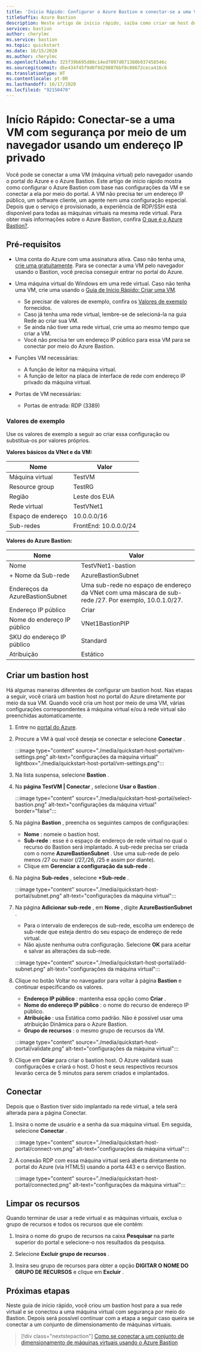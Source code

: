 ```yaml
---
title: 'Início Rápido: Configurar o Azure Bastion e conectar-se a uma VM por meio de um endereço IP privado e um navegador'
titleSuffix: Azure Bastion
description: Neste artigo de início rápido, saiba como criar um host do Azure Bastion por meio de uma máquina virtual e se conectar à VM com segurança pelo navegador usando um endereço IP privado.
services: bastion
author: cherylmc
ms.service: bastion
ms.topic: quickstart
ms.date: 10/15/2020
ms.author: cherylmc
ms.openlocfilehash: 325f39b695d80c14ed7097d071380b937458546c
ms.sourcegitcommit: dbe434f45f9d0f9d298076bf8c08672ceca416c6
ms.translationtype: HT
ms.contentlocale: pt-BR
ms.lasthandoff: 10/17/2020
ms.locfileid: "92150470"
---
```

# <a name="quickstart-connect-to-a-vm-securely-through-a-browser-via-private-ip-address"></a>Início Rápido: Conectar-se a uma VM com segurança por meio de um navegador usando um endereço IP privado

Você pode se conectar a uma VM (máquina virtual) pelo navegador usando o portal do Azure e o Azure Bastion. Este artigo de início rápido mostra como configurar o Azure Bastion com base nas configurações da VM e se conectar a ela por meio do portal. A VM não precisa ter um endereço IP público, um software cliente, um agente nem uma configuração especial. Depois que o serviço é provisionado, a experiência de RDP/SSH está disponível para todas as máquinas virtuais na mesma rede virtual. Para obter mais informações sobre o Azure Bastion, confira [O que é o Azure Bastion?](bastion-overview.md).

## <a name="prerequisites"></a><a name="prereq"></a>Pré-requisitos

* Uma conta do Azure com uma assinatura ativa. Caso não tenha uma, [crie uma gratuitamente](https://azure.microsoft.com/free/?ref=microsoft.com&utm_source=microsoft.com&utm_medium=docs&utm_campaign=visualstudio). Para se conectar a uma VM pelo navegador usando o Bastion, você precisa conseguir entrar no portal do Azure.

* Uma máquina virtual do Windows em uma rede virtual. Caso não tenha uma VM, crie uma usando o [Guia de Início Rápido: Criar uma VM](../virtual-machines/windows/quick-create-portal.md).

  * Se precisar de valores de exemplo, confira os [Valores de exemplo](#values) fornecidos.
  * Caso já tenha uma rede virtual, lembre-se de selecioná-la na guia Rede ao criar sua VM.
  * Se ainda não tiver uma rede virtual, crie uma ao mesmo tempo que criar a VM.
  * Você não precisa ter um endereço IP público para essa VM para se conectar por meio do Azure Bastion.

* Funções VM necessárias:
  * A função de leitor na máquina virtual.
  * A função de leitor na placa de interface de rede com endereço IP privado da máquina virtual.
  
* Portas de VM necessárias:
  * Portas de entrada: RDP (3389)

### <a name="example-values"></a><a name="values"></a>Valores de exemplo

Use os valores de exemplo a seguir ao criar essa configuração ou substitua-os por valores próprios.

**Valores básicos da VNet e da VM:**

|**Nome** | **Valor** |
| --- | --- |
| Máquina virtual| TestVM |
| Resource group | TestRG |
| Região | Leste dos EUA |
| Rede virtual | TestVNet1 |
| Espaço de endereço | 10.0.0.0/16 |
| Sub-redes | FrontEnd: 10.0.0.0/24 |

**Valores do Azure Bastion:**

|**Nome** | **Valor** |
| --- | --- |
| Nome | TestVNet1-bastion |
| + Nome da Sub-rede | AzureBastionSubnet |
| Endereços da AzureBastionSubnet | Uma sub-rede no espaço de endereço da VNet com uma máscara de sub-rede /27. Por exemplo, 10.0.1.0/27.  |
| Endereço IP público |  Criar |
| Nome do endereço IP público | VNet1BastionPIP  |
| SKU do endereço IP público |  Standard  |
| Atribuição  | Estático |

## <a name="create-a-bastion-host"></a><a name="createvmset"></a>Criar um bastion host

Há algumas maneiras diferentes de configurar um bastion host. Nas etapas a seguir, você criará um bastion host no portal do Azure diretamente por meio da sua VM. Quando você cria um host por meio de uma VM, várias configurações correspondentes à máquina virtual e/ou à rede virtual são preenchidas automaticamente.

1. Entre no [portal do Azure](https://portal.azure.com).
1. Procure a VM à qual você deseja se conectar e selecione **Conectar** .

   :::image type="content" source="./media/quickstart-host-portal/vm-settings.png" alt-text="configurações da máquina virtual" lightbox="./media/quickstart-host-portal/vm-settings.png":::
1. Na lista suspensa, selecione **Bastion** .
1. Na **página TestVM | Conectar** , selecione **Usar o Bastion** .

   :::image type="content" source="./media/quickstart-host-portal/select-bastion.png" alt-text="configurações da máquina virtual" border="false":::

1. Na página **Bastion** , preencha os seguintes campos de configurações:

   * **Nome** : nomeie o bastion host.
   * **Sub-rede** : esse é o espaço de endereço de rede virtual no qual o recurso do Bastion será implantado. A sub-rede precisa ser criada com o nome **AzureBastionSubnet** . Use uma sub-rede de pelo menos /27 ou maior (/27,/26, /25 e assim por diante).
   * Clique em **Gerenciar a configuração da sub-rede** .
1. Na página **Sub-redes** , selecione **+Sub-rede** .

   :::image type="content" source="./media/quickstart-host-portal/subnet.png" alt-text="configurações da máquina virtual":::
    
1. Na página **Adicionar sub-rede** , em **Nome** , digite **AzureBastionSubnet** .
   * Para o intervalo de endereços de sub-rede, escolha um endereço de sub-rede que esteja dentro do seu espaço de endereço de rede virtual.
   * Não ajuste nenhuma outra configuração. Selecione **OK** para aceitar e salvar as alterações da sub-rede.

   :::image type="content" source="./media/quickstart-host-portal/add-subnet.png" alt-text="configurações da máquina virtual":::
1. Clique no botão Voltar no navegador para voltar à página **Bastion** e continuar especificando os valores.
   * **Endereço IP público** : mantenha essa opção como **Criar** .
   * **Nome do endereço IP público** : o nome do recurso de endereço IP público.
   * **Atribuição** : usa Estática como padrão. Não é possível usar uma atribuição Dinâmica para o Azure Bastion.
   * **Grupo de recursos** : o mesmo grupo de recursos da VM.

   :::image type="content" source="./media/quickstart-host-portal/validate.png" alt-text="configurações da máquina virtual":::
1. Clique em **Criar** para criar o bastion host. O Azure validará suas configurações e criará o host. O host e seus respectivos recursos levarão cerca de 5 minutos para serem criados e implantados.

## <a name="connect"></a><a name="connect"></a>Conectar

Depois que o Bastion tiver sido implantado na rede virtual, a tela será alterada para a página Conectar.

1. Insira o nome de usuário e a senha da sua máquina virtual. Em seguida, selecione **Conectar** .

   :::image type="content" source="./media/quickstart-host-portal/connect-vm.png" alt-text="configurações da máquina virtual":::
1. A conexão RDP com essa máquina virtual será aberta diretamente no portal do Azure (via HTML5) usando a porta 443 e o serviço Bastion.

   :::image type="content" source="./media/quickstart-host-portal/connected.png" alt-text="configurações da máquina virtual":::

## <a name="clean-up-resources"></a>Limpar os recursos

Quando terminar de usar a rede virtual e as máquinas virtuais, exclua o grupo de recursos e todos os recursos que ele contém:

1. Insira o nome do grupo de recursos na caixa **Pesquisar** na parte superior do portal e selecione-o nos resultados da pesquisa.

1. Selecione **Excluir grupo de recursos** .

1. Insira seu grupo de recursos para obter a opção **DIGITAR O NOME DO GRUPO DE RECURSOS** e clique em **Excluir** .

## <a name="next-steps"></a>Próximas etapas

Neste guia de início rápido, você criou um bastion host para a sua rede virtual e se conectou a uma máquina virtual com segurança por meio do Bastion. Depois será possível continuar com a etapa a seguir caso queira se conectar a um conjunto de dimensionamento de máquinas virtuais.

> [!div class="nextstepaction"]
> [Como se conectar a um conjunto de dimensionamento de máquinas virtuais usando o Azure Bastion](bastion-connect-vm-scale-set.md)
